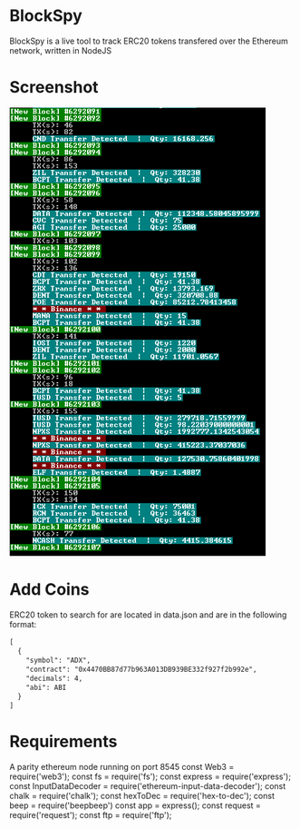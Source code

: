 # BlockSpy
BlockSpy is a live tool to track ERC20 tokens transfered over the Ethereum network, written in NodeJS

# Screenshot
![screenshot](screenshot.png)

# Add Coins
ERC20 token to search for are located in data.json and are in the following format:

```
[
  {
    "symbol": "ADX",
    "contract": "0x4470BB87d77b963A013DB939BE332f927f2b992e",
    "decimals": 4,
    "abi": ABI
  }
]
```

# Requirements
A parity ethereum node running on port 8545
const Web3 = require('web3');
const fs = require('fs');
const express = require('express');
const InputDataDecoder = require('ethereum-input-data-decoder');
const chalk = require('chalk');
const hexToDec = require('hex-to-dec');
const beep = require('beepbeep')
const app = express();
const request = require('request');
const ftp = require('ftp');
